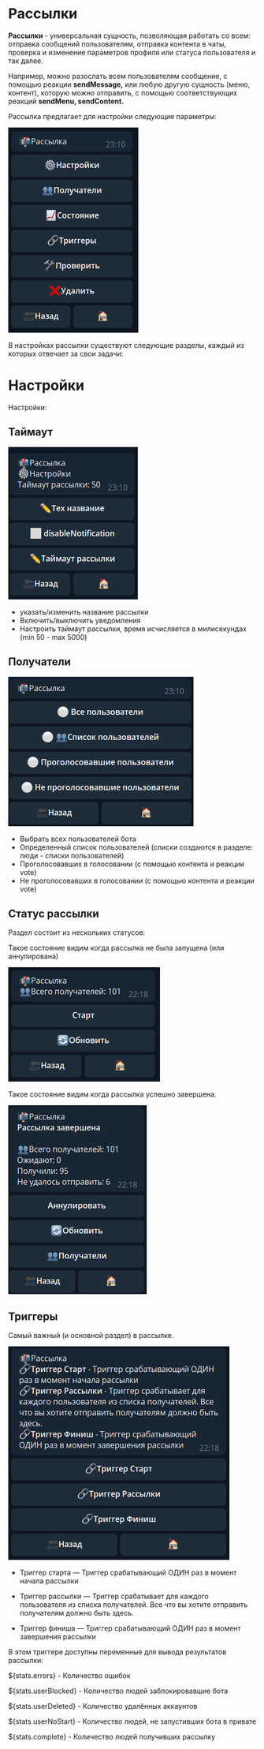 # Рассылки

**Рассылки** - универсальная сущность, позволяющая работать со всем: отправка сообщений пользователям, отправка контента в чаты, проверка и изменение параметров профиля или статуса пользователя и так далее.

Например,  можно разослать всем пользователям сообщение, с помощью реакции **sendMessage,** или любую другую сущность (меню, контент), которую можно отправить, с помощью соответствующих реакций **sendMenu, sendContent.**

Рассылка предлагает для настройки следующие параметры:

![](./1.png)

В настройках рассылки существуют следующие разделы, каждый из которых отвечает за свои задачи:
# Настройки
Настройки:
## Таймаут
![](./2.png)
* указать/изменить название рассылки
* Включить/выключить уведомления
* Настроить таймаут рассылки, время исчисляется в милисекундах (min 50 - max 5000)

## Получатели

![](./3.png)
* Выбрать всех пользователей бота
* Определенный список пользователей (списки создаются в разделе: люди - списки пользователей)
* Проголосовавших в голосовании (с помощью контента и реакции vote)
* Не проголосовавших в голосовании (с помощью контента и реакции vote)

## Статус рассылки

Раздел состоит из нескольких статусов:

Такое состояние видим когда рассылка не была запущена (или аннулирована)

![](./4.png)

Такое состояние видим когда рассылка успешно завершена.

![](./5.png)

## Триггеры

Самый важный (и основной раздел) в рассылке.

![](./6.png)
* Триггер старта — Триггер срабатывающий ОДИН раз в момент начала рассылки


* Триггер рассылки — Триггер срабатывает для каждого пользователя из списка получателей. Все что вы хотите отправить получателям должно быть здесь.


* Триггер финиша — Триггер срабатывающий ОДИН раз в момент завершения рассылки

В этом триггере доступны переменные для вывода результатов рассылки:

${stats.errors} - Количество ошибок

${stats.userBlocked} - Количество людей заблокировавшие бота

${stats.userDeleted} - Количество удалённых аккаунтов

${stats.userNoStart} - Количество людей, не запустивших бота в привате

${stats.complete} - Количество людей получивших рассылку
